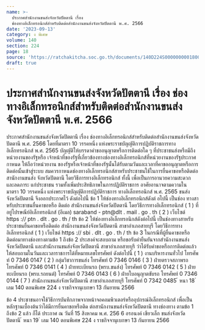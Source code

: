 ```yaml
---
name: >-
  ประกาศสำนักงานขนส่งจังหวัดปัตตานี เรื่อง
  ช่องทางอิเล็กทรอนิกส์สำหรับติดต่อสำนักงานขนส่งจังหวัดปัตตานี พ.ศ. 2566
date: '2023-09-13'
category: ง พิเศษ
volume: 140
section: 224
page: 18
source: 'https://ratchakitcha.soc.go.th/documents/140D224S0000000001800.pdf'
draft: true
---
```


# ประกาศสำนักงานขนส่งจังหวัดปัตตานี เรื่อง ช่องทางอิเล็กทรอนิกส์สำหรับติดต่อสำนักงานขนส่งจังหวัดปัตตานี พ.ศ. 2566

ประกาศสำนักงานขนส่งจังหวัดปัตตานี เรื่อง ช่องทางอิเล็กทรอนิกส์สำหรับติดต่อสำนักงานขนส่งจังหวัดปัตตานี พ.ศ. 2566 โดยที่มาตรา 10 วรรคหนึ่ง แห่งพระราชบัญญัติการปฏิบัติราชการทางอิเล็กทรอนิกส์ พ.ศ. 2565 บัญญัติให้บรรดาคำขออนุญาตหรือการติดต่อใด ๆ ที่ประชาชนส่งหรือมีถึงหน่วยงานของรัฐหรือ เจ้าหน้าที่ของรัฐที่เกี่ยวข้องทางช่องทางอิเล็กทรอนิกส์ที่หน่วยงานของรัฐประกาศกาหนด ให้ถือว่าหน่วยงาน ของรัฐหรือเจ้าหน้าที่ของรัฐนั้นได้รับตามวันและเวลาที่คาขออนุญาตหรือการติดต่อนั้นเข้าสู่ระบบ สมควรกาหนดช่องทางอิเล็กทรอนิกส์สาหรับประชาชนใช้ในการยื่นคาขอหรือติดต่อสานักงานขนส่ง จังหวัดปัตตานี โดยวิธีการทางอิเล็กทรอนิกส์ ทั้งนี้ เพื่อเป็นการอานวยความสะดวก และลดภาระ แก่ประชาชน รวมทั้งเพิ่มประสิทธิภาพในการปฏิบัติราชการ อาศัยอานาจตามความในมาตรา 10 วรรคหนึ่ง แห่งพระราชบัญญัติการปฏิบัติราชการ ทางอิเล็กทรอนิกส์ พ.ศ. 2565 ขนส่งจังหวัดปัตตานี จึงออกประกาศไว้ ดังต่อไปนี้ ข้อ 1 ให้ช่องทางอิเล็กทรอนิกส์ดังต่ อไปนี้ เป็นช่อง ทางสาหรับประชาชนยื่นคาขอหรือ ติดต่อ สำนักงานขนส่งจังหวัดปัตตานี โดยวิธีการทางอิเล็กทรอนิกส์ ( 1 ) ที่อยู่ไปรษณีย์อิเล็กทรอนิกส์ (อีเมล) saraband - ptn@dlt . mail . go . th ( 2 ) เว็บไซต์ https :// ptn . dlt . go . th / th ข้อ 2 ให้ช่องทางอิเล็กทรอนิกส์ดังต่อไปนี้ เป็นช่องทางสาหรับประชาชนยื่นคาขอหรือติดต่อ สำนักงานขนส่งจังหวัดปัตตานี สาขาอำเภอสายบุรี โดยวิธีการทางอิเล็กทรอนิกส์ ( 1 ) เว็บไซต์ https :// sbi . dlt . go . th / th ข้อ 3 ในกรณีที่ผู้ยื่นคาขอหรือติดต่อมาทางช่องทางตามข้อ 1 ถึงข้อ 2 ประสงค์จะสอบถาม หรือขอรับคำยืนยันจากสำนักงานขนส่งจังหวัดปัตตานี และสำนักงานขนส่งจังหวัดปัตตานี สาขาอำเภอสายบุรี ว่าได้รับคำขอหรือการติดต่อแล้ว ให้สอบถามในวันและเวลาราชการได้ที่หมายเลขโทรศัพท์ ดังต่อไปนี้ ( 1 ) งานบริหารงานทั่วไป โทรศัพ ท์ 0 7346 0147 ( 2 ) กลุ่มวิชาการขนส่ง โทรศัพท์ 0 7346 0146 ( 3 ) ฝ่ายตรวจสภาพรถ โทรศัพท์ 0 7346 0141 ( 4 ) ฝ่ายทะเบียนรถ (พรบ.ขนส่ง) โทรศัพท์ 0 7346 0142 ( 5 ) ฝ่ายทะเบียนรถ (พรบ.รถยนต์) โทรศัพท์ 0 7346 0143 ( 6 ) ฝ่ายใบอนุญาตขับรถ โทรศัพท์ 0 7346 0144 ( 7 ) สำนักงานขนส่งจังหวัดปัตตานี สาขาอำเภอสายบุรี โทรศัพท์ 0 7342 0485 ้ หนา 18 ่ เลม 140 ตอนพิเศษ 224 ง ราชกิจจานุเบกษา 13 กันยายน 2566

ข้อ 4 ประชาชนอาจใช้วิธีการบันทึกภาพจากหน้าจอคอมพิวเตอร์หรืออุปกรณ์อิเล็กทรอนิกส์ เพื่อเป็นหลักฐานเบื้องต้นว่าได้มีการยื่นคาขอหรือติด ต่อสานักงานขนส่งจังหวัดปัตตานี ทางช่องทาง ตามข้อ 1 ถึงข้อ 2 แล้ว ก็ได้ ประกาศ ณ วันที่ 15 สิงหาคม พ.ศ. 256 6 อรอนงค์ เขียวเล็ก ขนส่งจังหวัดปัตตานี ้ หนา 19 ่ เลม 140 ตอนพิเศษ 224 ง ราชกิจจานุเบกษา 13 กันยายน 2566
